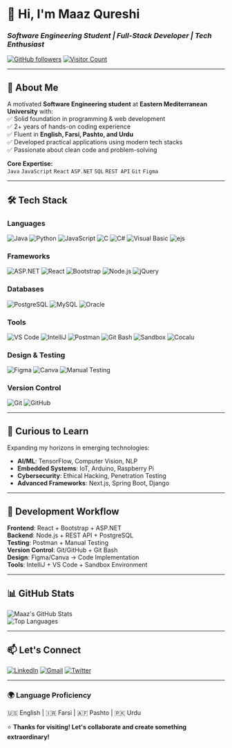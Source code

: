 # 👋 Hi, I'm Maaz Qureshi  
### *Software Engineering Student | Full-Stack Developer | Tech Enthusiast*  

[![GitHub followers](https://img.shields.io/github/followers/MaazQureshi-Code?label=Follow&style=social)](https://github.com/MaazQureshi-Code)
[![Visitor Count](https://visitor-badge.glitch.me/badge?page_id=MaazQureshi-Code.MaazQureshi-Code)](https://github.com/MaazQureshi-Code)

---

## 🚀 About Me  
A motivated **Software Engineering student** at **Eastern Mediterranean University** with:  
✅ Solid foundation in programming & web development  
✅ 2+ years of hands-on coding experience  
✅ Fluent in **English, Farsi, Pashto, and Urdu**  
✅ Developed practical applications using modern tech stacks  
✅ Passionate about clean code and problem-solving  

**Core Expertise:**  
`Java` `JavaScript` `React` `ASP.NET` `SQL` `REST API` `Git` `Figma`

---

## 🛠️ Tech Stack  

### **Languages**  
![Java](https://img.shields.io/badge/Java-007396?logo=java&logoColor=white)
![Python](https://img.shields.io/badge/Python-3776AB?logo=python&logoColor=white)
![JavaScript](https://img.shields.io/badge/JavaScript-F7DF1E?logo=javascript&logoColor=black)
![C](https://img.shields.io/badge/C-A8B9CC?logo=c&logoColor=black)
![C#](https://img.shields.io/badge/C%23-239120?logo=c-sharp&logoColor=white)
![Visual Basic](https://img.shields.io/badge/Visual_Basic-512BD4?logo=.net&logoColor=white)
![ejs](https://img.shields.io/badge/EJS-8A2BE2?logoColor=white)

### **Frameworks**  
![ASP.NET](https://img.shields.io/badge/ASP.NET-512BD4?logo=.net&logoColor=white)
![React](https://img.shields.io/badge/React-20232A?logo=react)
![Bootstrap](https://img.shields.io/badge/Bootstrap-563D7C?logo=bootstrap)
![Node.js](https://img.shields.io/badge/Node.js-339933?logo=node.js)
![jQuery](https://img.shields.io/badge/jQuery-0769AD?logo=jquery)

### **Databases**  
![PostgreSQL](https://img.shields.io/badge/PostgreSQL-316192?logo=postgresql)
![MySQL](https://img.shields.io/badge/MySQL-4479A1?logo=mysql)
![Oracle](https://img.shields.io/badge/Oracle-F80000?logo=oracle)

### **Tools**  
![VS Code](https://img.shields.io/badge/VS_Code-007ACC?logo=visual-studio-code)
![IntelliJ](https://img.shields.io/badge/IntelliJ_IDEA-000000?logo=intellij-idea)
![Postman](https://img.shields.io/badge/Postman-FF6C37?logo=postman)
![Git Bash](https://img.shields.io/badge/Git_Bash-F05032?logo=git)
![Sandbox](https://img.shields.io/badge/Sandbox-00B0FF?logoColor=white)
![Cocalu](https://img.shields.io/badge/Cocalu-000000?logoColor=white)

### **Design & Testing**  
![Figma](https://img.shields.io/badge/Figma-F24E1E?logo=figma)
![Canva](https://img.shields.io/badge/Canva-00C4CC?logo=canva)
![Manual Testing](https://img.shields.io/badge/Manual_Testing-007396?logo=testing-library)

### **Version Control**  
![Git](https://img.shields.io/badge/Git-F05032?logo=git)
![GitHub](https://img.shields.io/badge/GitHub-181717?logo=github)

---

## 🌱 Curious to Learn  
Expanding my horizons in emerging technologies:  
- **AI/ML**: TensorFlow, Computer Vision, NLP  
- **Embedded Systems**: IoT, Arduino, Raspberry Pi  
- **Cybersecurity**: Ethical Hacking, Penetration Testing  
- **Advanced Frameworks**: Next.js, Spring Boot, Django  

---

## 🔧 Development Workflow  
**Frontend**: React + Bootstrap + ASP.NET  
**Backend**: Node.js + REST API + PostgreSQL  
**Testing**: Postman + Manual Testing  
**Version Control**: Git/GitHub + Git Bash  
**Design**: Figma/Canva → Code Implementation  
**Tools**: IntelliJ + VS Code + Sandbox Environment  

---

## 📊 GitHub Stats  
![Maaz's GitHub Stats](https://github-readme-stats.vercel.app/api?username=MaazQureshi-Code&show_icons=true&theme=radical)  
![Top Languages](https://github-readme-stats.vercel.app/api/top-langs/?username=MaazQureshi-Code&layout=compact&theme=radical)  

---

## 📫 Let's Connect  
[![LinkedIn](https://img.shields.io/badge/LinkedIn-Connect-%230077B5?logo=linkedin)](https://www.linkedin.com/in/maaz-qureshi-313802304)
[![Gmail](https://img.shields.io/badge/Gmail-D14836?logo=gmail&logoColor=white)](mailto:maazqureshi161@gmail.com)
[![Twitter](https://img.shields.io/badge/Twitter-1DA1F2?logo=twitter)](https://twitter.com/YourHandle)

---

### 🌍 **Language Proficiency**  
🇺🇸 English | 🇮🇷 Farsi | 🇦🇫 Pashto | 🇵🇰 Urdu  

⭐ **Thanks for visiting! Let's collaborate and create something extraordinary!**
